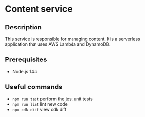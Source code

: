 # Content service

## Description

This service is responsible for managing content. It is a serverless application that uses AWS Lambda and DynamoDB.

## Prerequisites

* Node.js 14.x


## Useful commands

* `npm run test`    perform the jest unit tests
* `npm run lint`    lint new code
* `npx cdk diff`    view cdk diff
